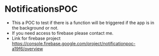 # NotificationsPOC

- This a POC to test if there is a function will be triggered if the app is in the background or not.
- If you need access to firebase please contact me.
- Link for firebase project https://console.firebase.google.com/project/notificationpoc-a19f6/overview
